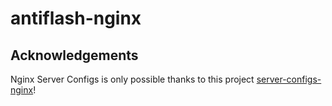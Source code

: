 # antiflash-nginx

## Acknowledgements

Nginx Server Configs is only possible thanks to this project
[server-configs-nginx](https://github.com/h5bp/server-configs-nginx)!

